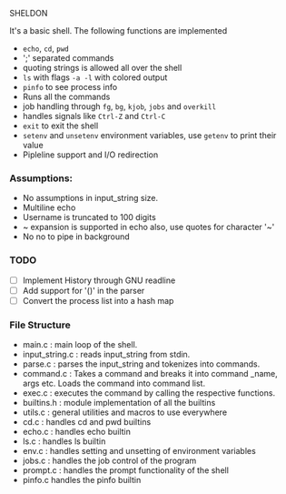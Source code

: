 SHELDON

It's a basic shell. 
The following functions are implemented

* `echo`, `cd`, `pwd`
* ';' separated commands
* quoting strings is allowed all over the shell
* `ls` with flags `-a -l` with colored output
* `pinfo` to see process info
* Runs all the commands
* job handling through `fg`, `bg`, `kjob`, `jobs` and `overkill`
* handles signals like `Ctrl-Z` and `Ctrl-C`
* `exit` to exit the shell
* `setenv` and `unsetenv` environment variables, use `getenv` to print their value
* Pipleline support and I/O redirection


### Assumptions:
* No assumptions in input_string size.
* Multiline echo
* Username is truncated to 100 digits
* ~ expansion is supported in echo also, use quotes for character '~'
* No no to pipe in background

###  TODO
- [ ]  Implement History through GNU readline
- [ ]  Add support for '()' in the parser
- [ ]  Convert the process list into a hash map

### File Structure
* main.c : main loop of the shell.
* input_string.c : reads input_string from stdin.
* parse.c : parses the input_string and tokenizes into commands.
* command.c : Takes a command and breaks it into command _name, args etc. 
Loads the command into command list.
* exec.c : executes the command by calling the respective functions.
* builtins.h : module implementation of all the builtins
* utils.c : general utilities and macros to use everywhere
* cd.c : handles cd and pwd builtins
* echo.c : handles echo builtin
* ls.c : handles ls builtin
* env.c : handles setting and unsetting of environment variables
* jobs.c : handles the job control of the program
* prompt.c : handles the prompt functionality of the shell
* pinfo.c handles the pinfo builtin
